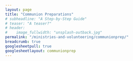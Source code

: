 ```yaml
---
layout: page
title: "Communion Preparations"
# subheadline: "A Step-by-Step Guide"
# teaser: "A teaser?"
# header:
#    image_fullwidth: "unsplash-outback.jpg"
permalink: "/ministries-and-volunteering/communionprep/"
breadcrumb: true
googlesheetpull: true
googlesheetlayout: communionprep
---
```


<div class="google-sheet-layout"></div>
